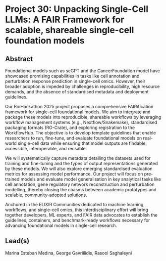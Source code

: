 # Project 30: Unpacking Single-Cell LLMs: A FAIR Framework for scalable, shareable single-cell foundation models

## Abstract

Foundational models such as scGPT and the CancerFoundation model have showcased promising capabilities in tasks like cell annotation and perturbation response prediction in single-cell omics. However, their broader adoption is impeded by challenges in reproducibility, high resource demands, and the absence of standardised metadata and deployment guidelines.

Our BioHackathon 2025 project proposes a comprehensive FAIRification framework for single-cell foundational models. We aim to integrate and package these models into reproducible, shareable workflows by leveraging workflow management systems (e.g., Nextflow/Snakemake), standardised packaging formats (RO-Crate), and exploring registration to the WorkflowHub. The objective is to develop template guidelines that enable researchers to run, fine-tune, and evaluate foundational models on real-world single-cell data while ensuring that model outputs are findable, accessible, interoperable, and reusable.

We will systematically capture metadata detailing the datasets used for training and fine-tuning and the types of output representations generated by these models. We will also explore emerging standardised evaluation metrics for assessing model performance. Our project will focus on pre-trained models and evaluate model generalisation in key analytical tasks like cell annotation, gene regulatory network reconstruction and perturbation modelling, thereby closing the chasms between academic prototypes and scalable, community-adopted solutions.

Anchored in the ELIXIR Communities dedicated to machine learning, workflows, and single-cell omics, this interdisciplinary effort will bring together developers, ML experts, and FAIR data advocates to establish the guidelines, containers, and benchmark-ready workflows necessary for advancing foundational models in single-cell research.

## Lead(s)

Marina Esteban Medina, George Gavriilidis, Rasool Saghaleyni

